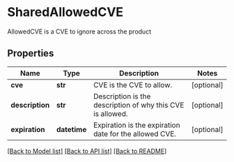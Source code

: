 # SharedAllowedCVE

AllowedCVE is a CVE to ignore across the product

## Properties
Name | Type | Description | Notes
------------ | ------------- | ------------- | -------------
**cve** | **str** | CVE is the CVE to allow.  | [optional] 
**description** | **str** | Description is the description of why this CVE is allowed.  | [optional] 
**expiration** | **datetime** | Expiration is the expiration date for the allowed CVE.  | [optional] 

[[Back to Model list]](../README.md#documentation-for-models) [[Back to API list]](../README.md#documentation-for-api-endpoints) [[Back to README]](../README.md)


